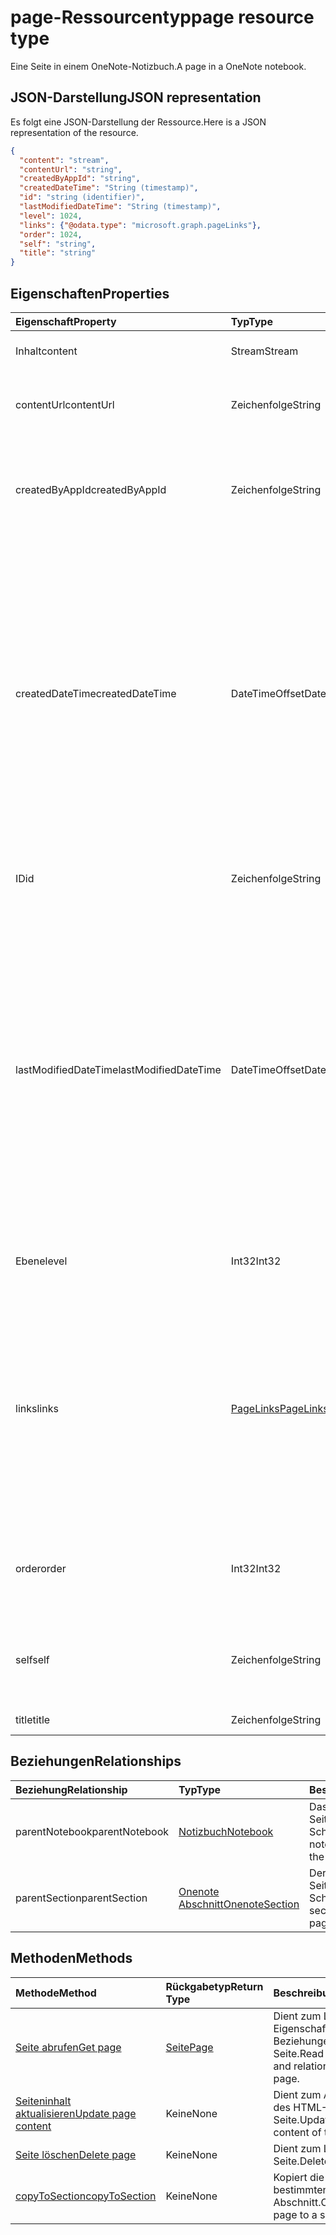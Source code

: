 # <a name="page-resource-type"></a><span data-ttu-id="020a1-101">page-Ressourcentyp</span><span class="sxs-lookup"><span data-stu-id="020a1-101">page resource type</span></span>

<span data-ttu-id="020a1-102">Eine Seite in einem OneNote-Notizbuch.</span><span class="sxs-lookup"><span data-stu-id="020a1-102">A page in a OneNote notebook.</span></span>

## <a name="json-representation"></a><span data-ttu-id="020a1-103">JSON-Darstellung</span><span class="sxs-lookup"><span data-stu-id="020a1-103">JSON representation</span></span>

<span data-ttu-id="020a1-104">Es folgt eine JSON-Darstellung der Ressource.</span><span class="sxs-lookup"><span data-stu-id="020a1-104">Here is a JSON representation of the resource.</span></span>

<!--{
  "blockType": "resource",
  "baseType": "microsoft.graph.onenoteEntitySchemaObjectModel",
  "optionalProperties": [
    "parentNotebook",
    "parentSection"
  ],
  "isMediaEntity": true,
  "@odata.type": "microsoft.graph.onenotePage"
}-->

```json
{
  "content": "stream",
  "contentUrl": "string",
  "createdByAppId": "string",
  "createdDateTime": "String (timestamp)",
  "id": "string (identifier)",
  "lastModifiedDateTime": "String (timestamp)",
  "level": 1024,
  "links": {"@odata.type": "microsoft.graph.pageLinks"},
  "order": 1024,
  "self": "string",
  "title": "string"
}

```
## <a name="properties"></a><span data-ttu-id="020a1-105">Eigenschaften</span><span class="sxs-lookup"><span data-stu-id="020a1-105">Properties</span></span>
| <span data-ttu-id="020a1-106">Eigenschaft</span><span class="sxs-lookup"><span data-stu-id="020a1-106">Property</span></span>     | <span data-ttu-id="020a1-107">Typ</span><span class="sxs-lookup"><span data-stu-id="020a1-107">Type</span></span>   |<span data-ttu-id="020a1-108">Beschreibung</span><span class="sxs-lookup"><span data-stu-id="020a1-108">Description</span></span>|
|:---------------|:--------|:----------|
|<span data-ttu-id="020a1-109">Inhalt</span><span class="sxs-lookup"><span data-stu-id="020a1-109">content</span></span>|<span data-ttu-id="020a1-110">Stream</span><span class="sxs-lookup"><span data-stu-id="020a1-110">Stream</span></span>|<span data-ttu-id="020a1-111">Der HTML-Inhalt der Seite.</span><span class="sxs-lookup"><span data-stu-id="020a1-111">The page's HTML content.</span></span>|
|<span data-ttu-id="020a1-112">contentUrl</span><span class="sxs-lookup"><span data-stu-id="020a1-112">contentUrl</span></span>|<span data-ttu-id="020a1-113">Zeichenfolge</span><span class="sxs-lookup"><span data-stu-id="020a1-113">String</span></span>|<span data-ttu-id="020a1-p101">Die URL für die HTML-Inhalt der Seite.  Schreibgeschützt.</span><span class="sxs-lookup"><span data-stu-id="020a1-p101">The URL for the page's HTML content.  Read-only.</span></span>|
|<span data-ttu-id="020a1-116">createdByAppId</span><span class="sxs-lookup"><span data-stu-id="020a1-116">createdByAppId</span></span>|<span data-ttu-id="020a1-117">Zeichenfolge</span><span class="sxs-lookup"><span data-stu-id="020a1-117">String</span></span>|<span data-ttu-id="020a1-p102">Der eindeutige Bezeichner der Anwendung, mit der die Seite erstellt wurde. Schreibgeschützt.</span><span class="sxs-lookup"><span data-stu-id="020a1-p102">The unique identifier of the application that created the page. Read-only.</span></span>|
|<span data-ttu-id="020a1-120">createdDateTime</span><span class="sxs-lookup"><span data-stu-id="020a1-120">createdDateTime</span></span>|<span data-ttu-id="020a1-121">DateTimeOffset</span><span class="sxs-lookup"><span data-stu-id="020a1-121">DateTimeOffset</span></span>|<span data-ttu-id="020a1-p103">Das Datum und die Uhrzeit der Erstellung der Seite. Der Zeitstempel stellt die Datums- und Uhrzeitinformationen im ISO 8601-Format dar und wird immer in UTC-Zeit angegeben. Mitternacht UTC-Zeit am 1. Januar 2014 würde z. B. wie folgt aussehen: `'2014-01-01T00:00:00Z'`. Schreibgeschützt.</span><span class="sxs-lookup"><span data-stu-id="020a1-p103">The date and time when the page was created. The timestamp represents date and time information using ISO 8601 format and is always in UTC time. For example, midnight UTC on Jan 1, 2014 would look like this: `'2014-01-01T00:00:00Z'`. Read-only.</span></span>|
|<span data-ttu-id="020a1-126">ID</span><span class="sxs-lookup"><span data-stu-id="020a1-126">id</span></span>|<span data-ttu-id="020a1-127">Zeichenfolge</span><span class="sxs-lookup"><span data-stu-id="020a1-127">String</span></span>|<span data-ttu-id="020a1-p104">Der eindeutige Bezeichner der Seite.  Schreibgeschützt.</span><span class="sxs-lookup"><span data-stu-id="020a1-p104">The unique identifier of the page.  Read-only.</span></span>|
|<span data-ttu-id="020a1-130">lastModifiedDateTime</span><span class="sxs-lookup"><span data-stu-id="020a1-130">lastModifiedDateTime</span></span>|<span data-ttu-id="020a1-131">DateTimeOffset</span><span class="sxs-lookup"><span data-stu-id="020a1-131">DateTimeOffset</span></span>|<span data-ttu-id="020a1-p105">Das Datum und die Uhrzeit der letzten Änderung der Seite. Der Zeitstempel stellt die Datums- und Uhrzeitinformationen im ISO 8601-Format dar und wird immer in UTC-Zeit angegeben. Mitternacht UTC-Zeit am 1. Januar 2014 würde z. B. wie folgt aussehen: `'2014-01-01T00:00:00Z'`. Schreibgeschützt.</span><span class="sxs-lookup"><span data-stu-id="020a1-p105">The date and time when the page was last modified. The timestamp represents date and time information using ISO 8601 format and is always in UTC time. For example, midnight UTC on Jan 1, 2014 would look like this: `'2014-01-01T00:00:00Z'`. Read-only.</span></span>|
|<span data-ttu-id="020a1-136">Ebene</span><span class="sxs-lookup"><span data-stu-id="020a1-136">level</span></span>|<span data-ttu-id="020a1-137">Int32</span><span class="sxs-lookup"><span data-stu-id="020a1-137">Int32</span></span>|<span data-ttu-id="020a1-p106">Die Einzugsebene der Seite. Schreibgeschützt.</span><span class="sxs-lookup"><span data-stu-id="020a1-p106">The indentation level of the page. Read-only.</span></span>|
|<span data-ttu-id="020a1-140">links</span><span class="sxs-lookup"><span data-stu-id="020a1-140">links</span></span>|[<span data-ttu-id="020a1-141">PageLinks</span><span class="sxs-lookup"><span data-stu-id="020a1-141">PageLinks</span></span>](pagelinks.md)|<span data-ttu-id="020a1-p107">Links zum Öffnen der Seite. Der Link `oneNoteClientURL` öffnet die Seite im systemeigenen OneNote-Client, sofern er installiert ist. Der Link `oneNoteWebUrl` öffnet die Seite in OneNote Online. Schreibgeschützt.</span><span class="sxs-lookup"><span data-stu-id="020a1-p107">Links for opening the page. The `oneNoteClientURL` link opens the page in the OneNote native client if it 's installed. The `oneNoteWebUrl` link opens the page in OneNote Online. Read-only.</span></span>|
|<span data-ttu-id="020a1-146">order</span><span class="sxs-lookup"><span data-stu-id="020a1-146">order</span></span>|<span data-ttu-id="020a1-147">Int32</span><span class="sxs-lookup"><span data-stu-id="020a1-147">Int32</span></span>|<span data-ttu-id="020a1-p108">Die Anordnung der Seite im übergeordneten Abschnitt. Schreibgeschützt.</span><span class="sxs-lookup"><span data-stu-id="020a1-p108">The order of the page within its parent section. Read-only.</span></span>|
|<span data-ttu-id="020a1-150">self</span><span class="sxs-lookup"><span data-stu-id="020a1-150">self</span></span>|<span data-ttu-id="020a1-151">Zeichenfolge</span><span class="sxs-lookup"><span data-stu-id="020a1-151">String</span></span>|<span data-ttu-id="020a1-p109">Der Endpunkt, an dem Sie Details zur Seite abrufen können. Schreibgeschützt.</span><span class="sxs-lookup"><span data-stu-id="020a1-p109">The endpoint where you can get details about the page. Read-only.</span></span>|
|<span data-ttu-id="020a1-154">title</span><span class="sxs-lookup"><span data-stu-id="020a1-154">title</span></span>|<span data-ttu-id="020a1-155">Zeichenfolge</span><span class="sxs-lookup"><span data-stu-id="020a1-155">String</span></span>|<span data-ttu-id="020a1-156">Der Titel der Seite.</span><span class="sxs-lookup"><span data-stu-id="020a1-156">The title of the page.</span></span> |

## <a name="relationships"></a><span data-ttu-id="020a1-157">Beziehungen</span><span class="sxs-lookup"><span data-stu-id="020a1-157">Relationships</span></span>
| <span data-ttu-id="020a1-158">Beziehung</span><span class="sxs-lookup"><span data-stu-id="020a1-158">Relationship</span></span> | <span data-ttu-id="020a1-159">Typ</span><span class="sxs-lookup"><span data-stu-id="020a1-159">Type</span></span>   |<span data-ttu-id="020a1-160">Beschreibung</span><span class="sxs-lookup"><span data-stu-id="020a1-160">Description</span></span>|
|:---------------|:--------|:----------|
|<span data-ttu-id="020a1-161">parentNotebook</span><span class="sxs-lookup"><span data-stu-id="020a1-161">parentNotebook</span></span>|[<span data-ttu-id="020a1-162">Notizbuch</span><span class="sxs-lookup"><span data-stu-id="020a1-162">Notebook</span></span>](notebook.md)|<span data-ttu-id="020a1-p110">Das Notizbuch, das die Seite enthält.  Schreibgeschützt.</span><span class="sxs-lookup"><span data-stu-id="020a1-p110">The notebook that contains the page.  Read-only.</span></span>|
|<span data-ttu-id="020a1-165">parentSection</span><span class="sxs-lookup"><span data-stu-id="020a1-165">parentSection</span></span>|[<span data-ttu-id="020a1-166">Onenote Abschnitt</span><span class="sxs-lookup"><span data-stu-id="020a1-166">OnenoteSection</span></span>](section.md)|<span data-ttu-id="020a1-p111">Der Abschnitt, der die Seite enthält. Schreibgeschützt.</span><span class="sxs-lookup"><span data-stu-id="020a1-p111">The section that contains the page. Read-only.</span></span>|

## <a name="methods"></a><span data-ttu-id="020a1-169">Methoden</span><span class="sxs-lookup"><span data-stu-id="020a1-169">Methods</span></span>

| <span data-ttu-id="020a1-170">Methode</span><span class="sxs-lookup"><span data-stu-id="020a1-170">Method</span></span>           | <span data-ttu-id="020a1-171">Rückgabetyp</span><span class="sxs-lookup"><span data-stu-id="020a1-171">Return Type</span></span>    |<span data-ttu-id="020a1-172">Beschreibung</span><span class="sxs-lookup"><span data-stu-id="020a1-172">Description</span></span>|
|:---------------|:--------|:----------|
|[<span data-ttu-id="020a1-173">Seite abrufen</span><span class="sxs-lookup"><span data-stu-id="020a1-173">Get page</span></span>](../api/page_get.md) | [<span data-ttu-id="020a1-174">Seite</span><span class="sxs-lookup"><span data-stu-id="020a1-174">Page</span></span>](page.md) |<span data-ttu-id="020a1-175">Dient zum Lesen der Eigenschaften und Beziehungen der Seite.</span><span class="sxs-lookup"><span data-stu-id="020a1-175">Read the properties and relationships of the page.</span></span>|
|[<span data-ttu-id="020a1-176">Seiteninhalt aktualisieren</span><span class="sxs-lookup"><span data-stu-id="020a1-176">Update page content</span></span>](../api/page_update.md) | <span data-ttu-id="020a1-177">Keine</span><span class="sxs-lookup"><span data-stu-id="020a1-177">None</span></span> |<span data-ttu-id="020a1-178">Dient zum Aktualisieren des HTML-Inhalts der Seite.</span><span class="sxs-lookup"><span data-stu-id="020a1-178">Update the HTML content of the page.</span></span> |
|[<span data-ttu-id="020a1-179">Seite löschen</span><span class="sxs-lookup"><span data-stu-id="020a1-179">Delete page</span></span>](../api/page_delete.md) | <span data-ttu-id="020a1-180">Keine</span><span class="sxs-lookup"><span data-stu-id="020a1-180">None</span></span> |<span data-ttu-id="020a1-181">Dient zum Löschen der Seite.</span><span class="sxs-lookup"><span data-stu-id="020a1-181">Delete the page.</span></span> |
|[<span data-ttu-id="020a1-182">copyToSection</span><span class="sxs-lookup"><span data-stu-id="020a1-182">copyToSection</span></span>](../api/page_copytosection.md)| <span data-ttu-id="020a1-183">Keine</span><span class="sxs-lookup"><span data-stu-id="020a1-183">None</span></span> |<span data-ttu-id="020a1-184">Kopiert die Seite in einen bestimmten Abschnitt.</span><span class="sxs-lookup"><span data-stu-id="020a1-184">Copies the page to a specific section.</span></span>|

<!-- uuid: 8fcb5dbc-d5aa-4681-8e31-b001d5168d79
2015-10-25 14:57:30 UTC -->
<!-- {
  "type": "#page.annotation",
  "description": "page resource",
  "keywords": "",
  "section": "documentation",
  "tocPath": ""
}-->